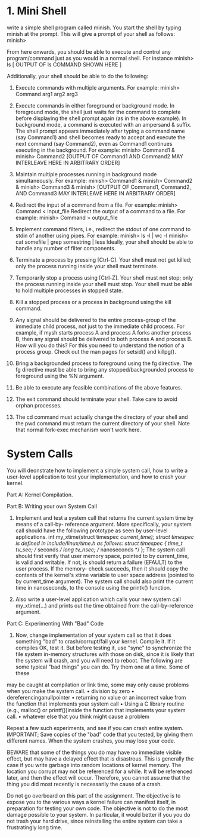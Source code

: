 # 1. Mini Shell

write a simple shell program called minish. You start the shell by typing minish at the prompt. This will give a prompt of your shell as follows:
minish>

From here onwards, you should be able to execute and control any program/command just as you would in a normal shell. For instance
minish> ls
[ OUTPUT OF ls COMMAND SHOWN HERE ]

Additionally, your shell should be able to do the following:

1. Execute commands with multiple arguments. For example:
                      minish> Command arg1 arg2 arg3

2. Execute commands in either foreground or background mode. In foreground mode, the shell just waits for the command to complete before displaying the shell prompt again (as in the above example). In background mode, a command is executed with an ampersand & suffix. The shell prompt appears immediately after typing a command name (say Command1) and shell becomes ready to accept and execute the next command (say Command2), even as Command1 continues executing in the background. For example:
                      minish> Command1 &
                      minish> Command2
                      [OUTPUT OF Command1 AND Command2 MAY INTERLEAVE HERE IN ARBITRARY ORDER]

3. Maintain multiple processes running in background mode simultaneously. For example:
                      minish> Command1 &
                      minish> Command2 &
                      minish> Command3 &
                      minish>
                      [OUTPUT OF Command1, Command2, AND Command3 MAY INTERLEAVE HERE IN ARBITRARY ORDER]
    
4. Redirect the input of a command from a file. For example:
                  minish> Command < input_file
    Redirect the output of a command to a file. For example:
                  minish> Command > output_file

5. Implement command filters, i.e., redirect the stdout of one command to stdin of another using pipes. For example:
                  minish> ls -l | wc -l
                  minish> cat somefile | grep somestring | less
    Ideally, your shell should be able to handle any number of filter components.

6. Terminate a process by pressing [Ctrl-C]. Your shell must not get killed; only the process
running inside your shell must terminate.

7. Temporarily stop a process using [Ctrl-Z]. Your shell must not stop; only the process
running inside your shell must stop. Your shell must be able to hold multiple processes in
stopped state.

8. Kill a stopped process or a process in background using the kill command.

9. Any signal should be delivered to the entire process-group of the immediate child process, not
just to the immediate child process. For example, if mysh starts process A and process A forks another process B, then any signal should be delivered to both process A and process B. How will you do this? For this you need to understand the notion of a process group. Check out the man pages for setsid() and killpg().

10. Bring a backgrounded process to foreground using the fg directive. The fg directive must be able to bring any stopped/backgrounded process to foreground using the %N argument.

11. Be able to execute any feasible combinations of the above features.

12. The exit command should terminate your shell. Take care to avoid orphan processes.

13. The cd command must actually change the directory of your shell and the pwd command must
return the current directory of your shell. Note that normal fork-exec mechanism won't work here.

# System Calls

You will deonstrate how to implement a simple system call, how to write a user-level application to test your implementation, and how to crash your kernel.

Part A: Kernel Compilation.

Part B: Writing your own System Call

1. Implement and test a system call that returns the current system time by means of a call-by- reference argument. More specifically, your system call should have the following prototype as seen by user-level applications.
      int my_xtime(struct timespec *current_time);
struct timespec is defined in include/linux/time.h as follows:
      struct timespec {
              time_t  tv_sec;         /* seconds */
              long    tv_nsec;        /* nanoseconds */
};
The system call should first verify that user memory space, pointed to by current_time, is valid and writable. If not, is should return a failure (EFAULT) to the user process. If the memory- check succeeds, then it should copy the contents of the kernel's xtime variable to user space address (pointed to by current_time argument). The system call should also print the current time in nanoseconds, to the console using the printk() function.

2. Also write a user-level application which calls your new system call my_xtime(...) and prints out the time obtained from the call-by-reference argument.

Part C: Experimenting With "Bad" Code

1. Now, change implementation of your system call so that it does something "bad" to crash/corrupt/fail your kernel. Compile it. If it compiles OK, test it. But before testing it, use "sync" to synchronize the file system in-memory structures with those on disk, since it is likely that the system will crash, and you will need to reboot.
The following are some typical "bad things" you can do. Try them one at a time. Some of these
  
may be caught at compilation or link time, some may only cause problems when you make the system call.
• division by zero
• dereferencinganullpointer
• returning no value or an incorrect value from the function that implements your system call
• Using a C library routine (e.g., malloc() or printf())inside the function that implements your system call.
• whatever else that you think might cause a problem

Repeat a few such experiments, and see if you can crash entire system.
IMPORTANT; Save copies of the "bad" code that you tested, by giving them different names. When the system crashes, you may lose your code.

BEWARE that some of the things you do may have no immediate visible effect, but may have a delayed effect that is disastrous. This is generally the case if you write garbage into random locations of kernel memory. The location you corrupt may not be referenced for a while. It will be referenced later, and then the effect will occur. Therefore, you cannot assume that the thing you did most recently is necessarily the cause of a crash.

Do not go overboard on this part of the assignment. The objective is to expose you to the various ways a kernel failure can manifest itself, in preparation for testing your own code. The objective is not to do the most damage possible to your system. In particular, it would better if you you do not trash your hard drive, since reinstalling the entire system can take a frustratingly long time.

